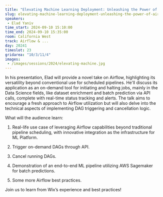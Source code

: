 ```yaml
---
title: "Elevating Machine Learning Deployment: Unleashing the Power of Airflow in Wix's ML Platform"
slug: elevating-machine-learning-deployment-unleashing-the-power-of-airflow-in-wix-s-ml-platform
speakers:
 - Elad Yaniv
time_start: 2024-09-10 15:10:00
time_end: 2024-09-10 15:35:00
room: California West
track: Airflow & ...
day: 20241
timeslot: 23
gridarea: "10/3/11/4"
images: 
 - /images/sessions/2024/elevating-machine.jpg
---
```


In his presentation, Elad will provide a novel take on Airflow, highlighting its versatility beyond conventional use for scheduled pipelines. He'll discuss its application as an on-demand tool for initiating and halting jobs, mainly in the Data Science fields, like dataset enrichment and batch prediction via API calls, complete with real-time status tracking and alerts. The talk aims to encourage a fresh approach to Airflow utilization but will also delve into the technical aspects of implementing DAG triggering and cancellation logic.
 
What will the audience learn:
 
 1. Real-life use case of leveraging Airflow capabilities beyond traditional pipeline scheduling, with innovative integration as the infrastructure for ML Platform.
 
 2. Trigger on-demand DAGs through API.
 
 3. Cancel running DAGs.
 
 4. Demonstration of an end-to-end ML pipeline utilizing AWS Sagemaker for batch predictions.
 
 5. Some more Airflow best practices.
 
 
 
 Join us to learn from Wix’s experience and best practices!